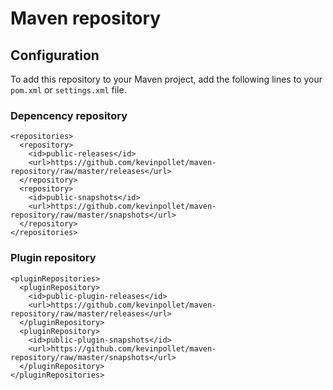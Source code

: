 Maven repository
================

Configuration
-------------

To add this repository to your Maven project, add the following lines to your `pom.xml` or `settings.xml` file.

### Depencency repository

	<repositories>
	  <repository>
	    <id>public-releases</id>
	    <url>https://github.com/kevinpollet/maven-repository/raw/master/releases</url>
	  </repository>
	  <repository>
	    <id>public-snapshots</id>
	    <url>https://github.com/kevinpollet/maven-repository/raw/master/snapshots</url>
	  </repository>
	</repositories>

### Plugin repository

	<pluginRepositories>
	  <pluginRepository>
	    <id>public-plugin-releases</id>
	    <url>https://github.com/kevinpollet/maven-repository/raw/master/releases</url>
	  </pluginRepository>
	  <pluginRepository>
	    <id>public-plugin-snapshots</id>
	    <url>https://github.com/kevinpollet/maven-repository/raw/master/snapshots</url>
	  </pluginRepository>
	</pluginRepositories>